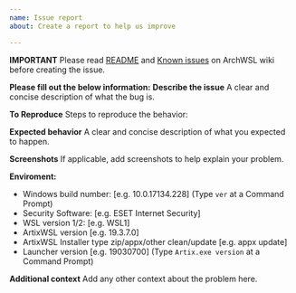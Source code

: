 ```yaml
---
name: Issue report
about: Create a report to help us improve

---
```


**IMPORTANT**
Please read [README](https://github.com/hdk5/ArtixWSL/blob/master/README.md) and [Known issues](https://github.com/yuk7/ArchWSL/wiki/Known-issues) on ArchWSL wiki before creating the issue.

**Please fill out the below information:**
**Describe the issue**
A clear and concise description of what the bug is.

**To Reproduce**
Steps to reproduce the behavior:

**Expected behavior**
A clear and concise description of what you expected to happen.

**Screenshots**
If applicable, add screenshots to help explain your problem.

**Enviroment:**
 - Windows build number: [e.g. 10.0.17134.228] (Type `ver` at a Command Prompt)
 - Security Software: [e.g. ESET Internet Security]
 - WSL version 1/2: [e.g. WSL1]
 - ArtixWSL version [e.g. 19.3.7.0]
 - ArtixWSL Installer type zip/appx/other clean/update [e.g. appx update]
 - Launcher version [e.g. 19030700] (Type `Artix.exe version` at a Command Prompt)

**Additional context**
Add any other context about the problem here.
